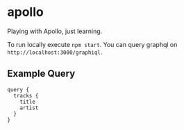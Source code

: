 # apollo
Playing with Apollo, just learning.

To run locally execute `npm start`. You can query graphql on `http://localhost:3000/graphiql`.

## Example Query
```
query {
  tracks {
    title
    artist
  }
}
```
